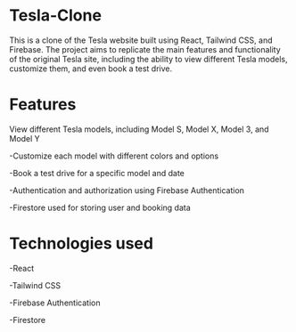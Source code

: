 # Tesla-Clone
This is a clone of the Tesla website built using React, Tailwind CSS, and Firebase. The project aims to replicate the main features and functionality of the original Tesla site, including the ability to view different Tesla models, customize them, and even book a test drive.
# Features
View different Tesla models, including Model S, Model X, Model 3, and Model Y

-Customize each model with different colors and options

-Book a test drive for a specific model and date

-Authentication and authorization using Firebase Authentication

-Firestore used for storing user and booking data

# Technologies used
-React

-Tailwind CSS

-Firebase Authentication

-Firestore
